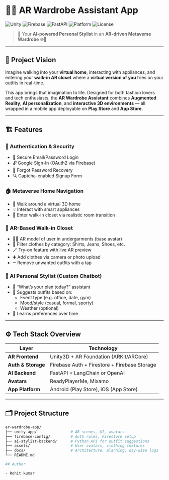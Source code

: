 # 👕✨ AR Wardrobe Assistant App

![Unity](https://img.shields.io/badge/Unity-3D%20AR-blue.svg?logo=unity)
![Firebase](https://img.shields.io/badge/Firebase-Backend-yellow.svg?logo=firebase)
![FastAPI](https://img.shields.io/badge/FastAPI-AI%20Agent-green.svg?logo=fastapi)
![Platform](https://img.shields.io/badge/Platform-iOS%20%7C%20Android-important?logo=apple&logo=android)
![License](https://img.shields.io/badge/License-MIT-brightgreen.svg)

> 🔮 Your **AI-powered Personal Stylist** in an **AR-driven Metaverse Wardrobe** 🌐👗

---

## 🧠 Project Vision

Imagine walking into your **virtual home**, interacting with appliances, and entering your **walk-in AR closet** where a **virtual version of you** tries on your outfits in real-time.

This app brings that imagination to life. Designed for both fashion lovers and tech enthusiasts, the **AR Wardrobe Assistant** combines **Augmented Reality**, **AI personalization**, and **interactive 3D environments** — all wrapped in a mobile app deployable on **Play Store** and **App Store**.

---

## 🏗️ Features

### 👤 Authentication & Security
- 🔐 Secure Email/Password Login
- 🔓 Google Sign-In (OAuth2 via Firebase)
- 📱 Forgot Password Recovery
- 🔍 Captcha-enabled Signup Form

### 🏠 Metaverse Home Navigation
- 🧍 Walk around a virtual 3D home
- 💡 Interact with smart appliances
- 🚪 Enter walk-in closet via realistic room transition

### 🧥 AR-Based Walk-in Closet
- 🧍‍♂️ AR model of user in undergarments (base avatar)
- 🧾 Filter clothes by category: Shirts, Jeans, Shoes, etc.
- 🪄 Try-on feature with live AR preview
- ➕ Add clothes via camera or photo upload
- ➖ Remove unwanted outfits with a tap

### 🧠 AI Personal Stylist (Custom Chatbot)
- 🤖 “What’s your plan today?” assistant
- 👗 Suggests outfits based on:
  - Event type (e.g. office, date, gym)
  - Mood/style (casual, formal, sporty)
  - Weather (optional)
- 🧠 Learns preferences over time

---

## ⚙️ Tech Stack Overview

| Layer            | Technology                                |
|------------------|--------------------------------------------|
| **AR Frontend**   | Unity3D + AR Foundation (ARKit/ARCore)     |
| **Auth & Storage**| Firebase Auth + Firestore + Firebase Storage |
| **AI Backend**    | FastAPI + LangChain or OpenAI              |
| **Avatars**       | ReadyPlayerMe, Mixamo                     |
| **App Platform**  | Android (Play Store), iOS (App Store)     |

---

## 🗂 Project Structure

```bash
ar-wardrobe-app/
├── unity-app/               # AR scenes, UI, avatars
├── firebase-config/         # Auth rules, Firestore setup
├── ai-stylist-backend/      # Python API for outfit suggestions
├── assets/                  # User avatars, clothing textures
├── docs/                    # Architecture, planning, day-wise logs
└── README.md

## Author

- Rohit kumar 